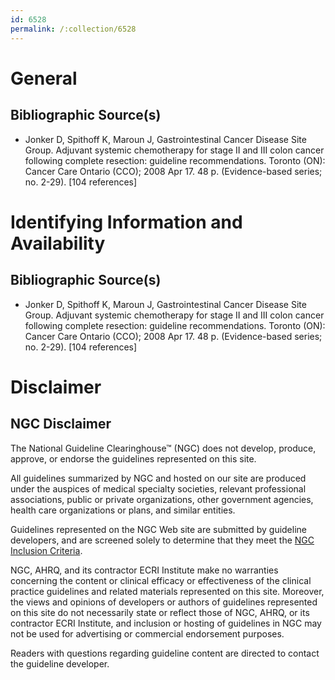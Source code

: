```yaml
---
id: 6528
permalink: /:collection/6528
---
```


# General

## Bibliographic Source(s)

- Jonker D, Spithoff K, Maroun J, Gastrointestinal Cancer Disease Site Group. Adjuvant systemic chemotherapy for stage II and III colon cancer following complete resection: guideline recommendations. Toronto (ON): Cancer Care Ontario (CCO); 2008 Apr 17. 48 p. (Evidence-based series; no. 2-29). [104 references]

# Identifying Information and Availability

## Bibliographic Source(s)

- Jonker D, Spithoff K, Maroun J, Gastrointestinal Cancer Disease Site Group. Adjuvant systemic chemotherapy for stage II and III colon cancer following complete resection: guideline recommendations. Toronto (ON): Cancer Care Ontario (CCO); 2008 Apr 17. 48 p. (Evidence-based series; no. 2-29). [104 references]

# Disclaimer

## NGC Disclaimer

The National Guideline Clearinghouse™ (NGC) does not develop, produce, approve, or endorse the guidelines represented on this site.

All guidelines summarized by NGC and hosted on our site are produced under the auspices of medical specialty societies, relevant professional associations, public or private organizations, other government agencies, health care organizations or plans, and similar entities.

Guidelines represented on the NGC Web site are submitted by guideline developers, and are screened solely to determine that they meet the [NGC Inclusion Criteria](/help-and-about/summaries/inclusion-criteria).

NGC, AHRQ, and its contractor ECRI Institute make no warranties concerning the content or clinical efficacy or effectiveness of the clinical practice guidelines and related materials represented on this site. Moreover, the views and opinions of developers or authors of guidelines represented on this site do not necessarily state or reflect those of NGC, AHRQ, or its contractor ECRI Institute, and inclusion or hosting of guidelines in NGC may not be used for advertising or commercial endorsement purposes.

Readers with questions regarding guideline content are directed to contact the guideline developer.


